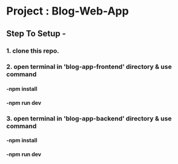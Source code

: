 # Project : Blog-Web-App
## Step To Setup -
### 1. clone this repo.
### 2. open terminal in 'blog-app-frontend' directory & use command
#### -npm install
#### -npm run dev
### 3. open terminal in 'blog-app-backend' directory & use command
#### -npm install
#### -npm run dev
